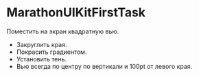 # MarathonUIKitFirstTask
Поместить на экран квадратную вью.

- Закруглить края.
- Покрасить градиентом.
- Установить тень.
- Вью всегда по центру по вертикали и 100pt от левого края.
